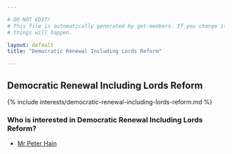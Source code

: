 ```yaml
---

# DO NOT EDIT!
# This file is automatically generated by get-members. If you change it, bad
# things will happen.

layout: default
title: "Democratic Renewal Including Lords Reform"

---
```


## Democratic Renewal Including Lords Reform

{% include interests/democratic-renewal-including-lords-reform.md %}

### Who is interested in Democratic Renewal Including Lords Reform?


* [Mr Peter Hain](/members/mr-peter-hain.html)
